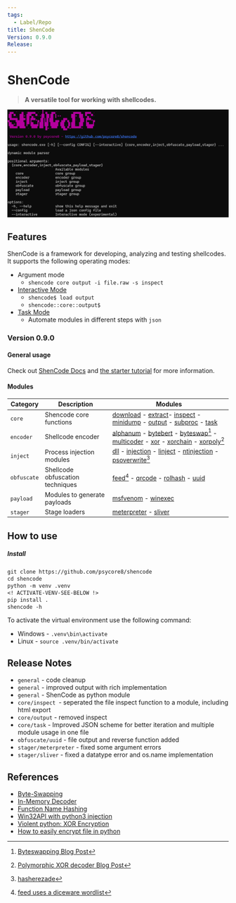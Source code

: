 ```yaml
---
tags:
  - Label/Repo
title: ShenCode
Version: 0.9.0
Release:
---
```

# ShenCode

> **A versatile tool for working with shellcodes.**

![](resources/shencode.png)

## Features

ShenCode is a framework for developing, analyzing and testing shellcodes. It supports the following operating modes:

- Argument mode
	- `shencode core output -i file.raw -s inspect`
- [Interactive Mode](https://www.heckhausen.it/shencode/getting-started#interactive)
	- `shencode$ load output`
	- `shencode::core::output$`
- [Task Mode](https://www.heckhausen.it/shencode/core/task)
	- Automate modules in different steps with `json`

### Version 0.9.0

#### General usage

Check out [ShenCode Docs](https://heckhausen.it/shencode/) and [the starter tutorial](https://heckhausen.it/shencode/getting-started) for more information.

#### Modules

| Category    | Description                      | Modules                                                                                                                                                                                                                                                                                                                                                                                                                                                                                  |
| ----------- | -------------------------------- | ---------------------------------------------------------------------------------------------------------------------------------------------------------------------------------------------------------------------------------------------------------------------------------------------------------------------------------------------------------------------------------------------------------------------------------------------------------------------------------------- |
| `core`      | Shencode core functions          | [download](https://www.heckhausen.it/shencode/core/download) - [extract](https://www.heckhausen.it/shencode/core/extract)- [inspect](https://www.heckhausen.it/shencode/core/inspect) -  [minidump](https://www.heckhausen.it/shencode/core/minidump) - [output](https://www.heckhausen.it/shencode/core/output) - [subproc](https://www.heckhausen.it/shencode/core/subproc) - [task](https://www.heckhausen.it/shencode/core/task)                                                     |
| `encoder`   | Shellcode encoder                | [alphanum](https://www.heckhausen.it/shencode/encoder/alphanum) - [bytebert](https://www.heckhausen.it/shencode/encoder/bytebert) - [byteswap](https://www.heckhausen.it/shencode/encoder/byteswap)[^byteswap] - [multicoder](https://www.heckhausen.it/shencode/encoder/multicoder) - [xor](https://www.heckhausen.it/shencode/encoder/xor) - [xorchain](https://www.heckhausen.it/shencode/encoder/xorchain) - [xorpoly](https://www.heckhausen.it/shencode/encoder/xorpoly)[^xorpoly] |
| `inject`    | Process injection modules        | [dll](https://www.heckhausen.it/shencode/inject/dll) - [injection](https://www.heckhausen.it/shencode/inject/injection) - [linject](https://www.heckhausen.it/shencode/inject/linject) - [ntinjection](https://www.heckhausen.it/shencode/inject/ntinjection) - [psoverwrite](https://www.heckhausen.it/shencode/inject/psoverwrite)[^psoverwrite]                                                                                                                                       |
| `obfuscate` | Shellcode obfuscation techniques | [feed](https://www.heckhausen.it/shencode/obfuscate/feed)[^feed-dice] - [qrcode](https://www.heckhausen.it/shencode/obfuscate/qrcode) - [rolhash](https://www.heckhausen.it/shencode/obfuscate/rolhash) - [uuid](https://www.heckhausen.it/shencode/obfuscate/uuid)                                                                                                                                                                                                                      |
| `payload`   | Modules to generate payloads     | [msfvenom](https://www.heckhausen.it/shencode/payload/msfvenom) - [winexec](https://www.heckhausen.it/shencode/payload/winexec)                                                                                                                                                                                                                                                                                                                                                          |
| `stager`    | Stage loaders                    | [meterpreter](https://www.heckhausen.it/shencode/stager/meterpreter) - [sliver](https://www.heckhausen.it/shencode/stager/sliver)                                                                                                                                                                                                                                                                                                                                                        |

## How to use

##### Install

```shell
git clone https://github.com/psycore8/shencode
cd shencode
python -m venv .venv
<! ACTIVATE-VENV-SEE-BELOW !>
pip install .
shencode -h
```

To activate the virtual environment use the following command:

- Windows - `.venv\bin\activate`
- Linux - `source .venv/bin/activate`

## Release Notes

- `general` - code cleanup
- `general` - improved output with rich implementation
- `general` - ShenCode as python module
- `core/inspect `- seperated the file inspect function to a module, including html export
- `core/output` - removed inspect
- `core/task` - Improved JSON scheme for better iteration and multiple module usage in one file
- `obfuscate/uuid` - file output and reverse function added
- `stager/meterpreter` - fixed some argument errors
- `stager/sliver` - fixed a datatype error and os.name implementation


## References

- [Byte-Swapping](https://www.nosociety.de/en:it-security:blog:obfuscation_byteswapping)
- [In-Memory Decoder](https://www.nosociety.de/en:it-security:blog:obfuscation_polymorphic_in_memory_decoder)
- [Function Name Hashing](https://www.bordergate.co.uk/function-name-hashing/)
- [Win32API with python3 injection](https://systemweakness.com/win32api-with-python3-part-iii-injection-6dd3c1b99c90)
- [Violent python: XOR Encryption](https://samsclass.info/124/proj14/VPxor.htm)
- [How to easily encrypt file in python](https://www.stackzero.net/how-to-easily-encrypt-file-in-python/)


[^byteswap]: [Byteswapping Blog Post](https://www.nosociety.de/en:it-security:blog:obfuscation_byteswapping)
[^xorpoly]: [Polymorphic XOR decoder Blog Post](https://www.nosociety.de/en:it-security:blog:obfuscation_polymorphic_in_memory_decoder)
[^psoverwrite]: [hasherezade](https://github.com/hasherezade/process_overwriting)
[^feed-dice]: [feed uses a diceware wordlist](https://github.com/ulif/diceware/blob/109df8b50720fd9ee60b414eecb4a097b3b2ba06/diceware/wordlists/wordlist_en_eff.txt)
